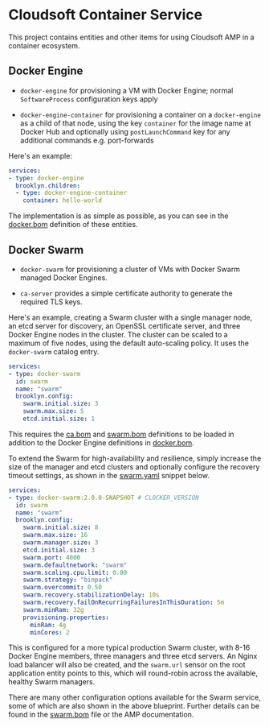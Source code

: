 # Cloudsoft Container Service

This project contains entities and other items for using Cloudsoft AMP in a
container ecosystem.

## Docker Engine

*   `docker-engine` for provisioning a VM with Docker Engine; normal
    `SoftwareProcess` configuration keys apply

*   `docker-engine-container` for provisioning a container on a `docker-engine`
     as a child of that node, using the key `container` for the image name at
     Docker Hub and optionally using `postLaunchCommand` key for any additional
     commands e.g. port-forwards

Here's an example:

```YAML
services:
- type: docker-engine
  brooklyn.children:
  - type: docker-engine-container
    container: hello-world
```

The implementation is as simple as possible, as you can see in the
[docker.bom](docker.bom) definition of these entities.

## Docker Swarm

*   `docker-swarm` for provisioning a cluster of VMs with Docker Swarm managed
    Docker Engines.

*   `ca-server` provides a simple certificate authority to generate the
    required TLS keys.

Here's an example, creating a Swarm cluster with a single manager node, an
etcd server for discovery, an OpenSSL certificate server, and three Docker
Engine nodes in the cluster. The cluster can be scaled to a maximum of five
nodes, using the default auto-scaling policy. It uses the `docker-swarm`
catalog entry.

```YAML
services:
- type: docker-swarm
  id: swarm
  name: "swarm"
  brooklyn.config:
    swarm.initial.size: 3
    swarm.max.size: 5
    etcd.initial.size: 1
```

This requires the [ca.bom](ca.bom) and [swarm.bom](swarm.bom) definitions to
be loaded in addition to the Docker Engine definitions in [docker.bom](docker.bom).

To extend the Swarm for high-availability and resilience, simply increase the
size of the manager and etcd clusters and optionally configure the recovery
timeout settings, as shown in the [swarm.yaml](examples/swarm.yaml) snippet
below.

```YAML
services:
- type: docker-swarm:2.0.0-SNAPSHOT # CLOCKER_VERSION
  id: swarm
  name: "swarm"
  brooklyn.config:
    swarm.initial.size: 8
    swarm.max.size: 16
    swarm.manager.size: 3
    etcd.initial.size: 3
    swarm.port: 4000
    swarm.defaultnetwork: "swarm"
    swarm.scaling.cpu.limit: 0.80
    swarm.strategy: "binpack"
    swarm.overcommit: 0.50
    swarm.recovery.stabilizationDelay: 10s
    swarm.recovery.failOnRecurringFailuresInThisDuration: 5m
    swarm.minRam: 32g
    provisioning.properties:
      minRam: 4g
      minCores: 2
```

This is configured for a more typical production Swarm cluster, with 8-16
Docker Engine members, three managers and three etcd servers. An Nginx load
balancer will also be created, and the `swarm.url` sensor on the root
application entity points to this, which will round-robin across the
available, healthy Swarm managers.

There are many other configuration options available for the Swarm service,
some of which are also shown in the above blueprint. Further details
can be found in the [swarm.bom](swarm.bom) file or the AMP documentation.
